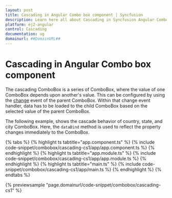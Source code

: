 ```yaml
---
layout: post
title: Cascading in Angular Combo box component | Syncfusion
description: Learn here all about Cascading in Syncfusion Angular Combo box component of Syncfusion Essential JS 2 and more.
platform: ej2-angular
control: Cascading 
documentation: ug
domainurl: ##DomainURL##
---
```


# Cascading in Angular Combo box component

The cascading ComboBox is a series of ComboBox, where the value of one ComboBox depends
upon  another's value. This can be configured by using
the [change](https://ej2.syncfusion.com/angular/documentation/api/combo-box/#change) event of the parent ComboBox.
Within that change event handler, data has to be loaded to the child ComboBox based on the selected
value of the parent ComboBox.

The following example, shows the cascade behavior of country, state, and city
ComboBox. Here, the `dataBind` method is used to reflect the property changes immediately
to the ComboBox.

{% tabs %}
{% highlight ts tabtitle="app.component.ts" %}
{% include code-snippet/combobox/cascading-cs1/app/app.component.ts %}
{% endhighlight %}
{% highlight ts tabtitle="app.module.ts" %}
{% include code-snippet/combobox/cascading-cs1/app/app.module.ts %}
{% endhighlight %}
{% highlight ts tabtitle="main.ts" %}
{% include code-snippet/combobox/cascading-cs1/app/main.ts %}
{% endhighlight %}
{% endtabs %}
  
{% previewsample "page.domainurl/code-snippet/combobox/cascading-cs1" %}